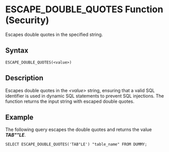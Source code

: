 <!-- loio46c5fecd565c4623b03ad316e27aa22a -->

# ESCAPE\_DOUBLE\_QUOTES Function \(Security\)

Escapes double quotes in the specified string.



## Syntax

```
ESCAPE_DOUBLE_QUOTES(<value>)
```



## Description

Escapes double quotes in the *<value\>* string, ensuring that a valid SQL identifier is used in dynamic SQL statements to prevent SQL injections. The function returns the input string with escaped double quotes.



## Example

The following query escapes the double quotes and returns the value ***TAB""LE***.

```
SELECT ESCAPE_DOUBLE_QUOTES('TAB"LE') "table_name" FROM DUMMY;
```

